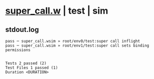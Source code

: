 # [super_call.w](../../../../../examples/tests/valid/super_call.w) | test | sim

## stdout.log
```log
pass ─ super_call.wsim » root/env0/test:super call inflight                
pass ─ super_call.wsim » root/env1/test:super call sets binding permissions
 
 
Tests 2 passed (2)
Test Files 1 passed (1)
Duration <DURATION>
```

